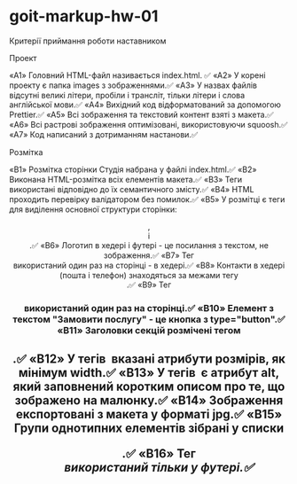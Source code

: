 # goit-markup-hw-01

Критерії приймання роботи наставником

Проект

«A1» Головний HTML-файл називається index.html. ✅
«A2» У корені проекту є папка images з зображеннями.✅
«A3» У назвах файлів відсутні великі літери, пробіли і трансліт, тільки літери і слова англійської мови.✅
«A4» Вихідний код відформатований за допомогою Prettier.✅
«A5» Всі зображення та текстовий контент взяті з макета.✅
«A6» Всі растрові зображення оптимізовані, використовуючи squoosh.✅
«A7» Код написаний з дотриманням настанови.✅

Розмітка

«B1» Розмітка сторінки Студія набрана у файлі index.html.✅
«B2» Виконана HTML-розмітка всіх елементів макета.✅
«B3» Теги використані відповідно до їх семантичного змісту.✅
«B4» HTML проходить перевірку валідатором без помилок.✅
«B5» У розмітці є теги для виділення основної структури сторінки: <header>, <main> і <footer>.✅
«B6» Логотип в хедері і футері - це посилання з текстом, не зображення.✅
«B7» Тег <nav> використаний один раз на сторінці - в хедері.✅
«B8» Контакти в хедері (пошта і телефон) знаходяться за межами тегу <nav>.✅
«B9» Тег <h1> використаний один раз на сторінці.✅
«B10» Елемент з текстом "Замовити послугу" - це кнопка з type="button".✅
«B11» Заголовки секцій розмічені тегом <h2>.✅
«B12» У тегів <img> вказані атрибути розмірів, як мінімум width.✅
«B13» У тегів <img> є атрибут alt, який заповнений коротким описом про те, що зображено на малюнку.✅
«B14» Зображення експортовані з макета у форматі jpg.✅
«B15» Групи однотипних елементів зібрані у списки <ul>.✅
«B16» Тег <address> використаний тільки у футері.✅
